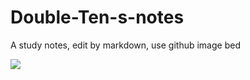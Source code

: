 # Double-Ten-s-notes
A study notes, edit by markdown, use github image bed

![](https://cdn.jsdelivr.net/gh/YongfeiHu/Double-Ten-s-notes/images/202406211002168.png)
